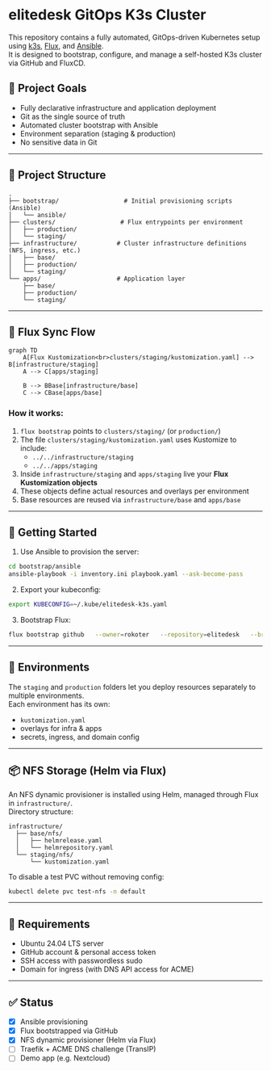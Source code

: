 # elitedesk GitOps K3s Cluster

This repository contains a fully automated, GitOps-driven Kubernetes setup using [k3s](https://k3s.io/), [Flux](https://fluxcd.io), and [Ansible](https://www.ansible.com/).  
It is designed to bootstrap, configure, and manage a self-hosted K3s cluster via GitHub and FluxCD.

## 🎯 Project Goals

- Fully declarative infrastructure and application deployment
- Git as the single source of truth
- Automated cluster bootstrap with Ansible
- Environment separation (staging & production)
- No sensitive data in Git

---

## 🧱 Project Structure

```
.
├── bootstrap/                  # Initial provisioning scripts (Ansible)
│   └── ansible/
├── clusters/                  # Flux entrypoints per environment
│   ├── production/
│   └── staging/
├── infrastructure/           # Cluster infrastructure definitions (NFS, ingress, etc.)
│   ├── base/
│   ├── production/
│   └── staging/
└── apps/                     # Application layer
    ├── base/
    ├── production/
    └── staging/
```

---

## 🔁 Flux Sync Flow

```mermaid
graph TD
    A[Flux Kustomization<br>clusters/staging/kustomization.yaml] --> B[infrastructure/staging]
    A --> C[apps/staging]

    B --> BBase[infrastructure/base]
    C --> CBase[apps/base]
```

### How it works:

1. `flux bootstrap` points to `clusters/staging/` (or `production/`)
2. The file `clusters/staging/kustomization.yaml` uses Kustomize to include:
   - `../../infrastructure/staging`
   - `../../apps/staging`
3. Inside `infrastructure/staging` and `apps/staging` live your **Flux Kustomization objects**
4. These objects define actual resources and overlays per environment
5. Base resources are reused via `infrastructure/base` and `apps/base`

---

## 🚀 Getting Started

1. Use Ansible to provision the server:

```bash
cd bootstrap/ansible
ansible-playbook -i inventory.ini playbook.yaml --ask-become-pass
```

2. Export your kubeconfig:

```bash
export KUBECONFIG=~/.kube/elitedesk-k3s.yaml
```

3. Bootstrap Flux:

```bash
flux bootstrap github   --owner=rokoter   --repository=elitedesk   --branch=main   --path=clusters/staging   --personal
```

---

## 🧪 Environments

The `staging` and `production` folders let you deploy resources separately to multiple environments.  
Each environment has its own:
- `kustomization.yaml`
- overlays for infra & apps
- secrets, ingress, and domain config

---

## 📦 NFS Storage (Helm via Flux)

An NFS dynamic provisioner is installed using Helm, managed through Flux in `infrastructure/`.  
Directory structure:

```
infrastructure/
  ├── base/nfs/
  │   ├── helmrelease.yaml
  │   └── helmrepository.yaml
  └── staging/nfs/
      └── kustomization.yaml
```

To disable a test PVC without removing config:

```bash
kubectl delete pvc test-nfs -n default
```

---

## 📌 Requirements

- Ubuntu 24.04 LTS server
- GitHub account & personal access token
- SSH access with passwordless sudo
- Domain for ingress (with DNS API access for ACME)

---

## ✅ Status

- [x] Ansible provisioning
- [x] Flux bootstrapped via GitHub
- [x] NFS dynamic provisioner (Helm via Flux)
- [ ] Traefik + ACME DNS challenge (TransIP)
- [ ] Demo app (e.g. Nextcloud)
